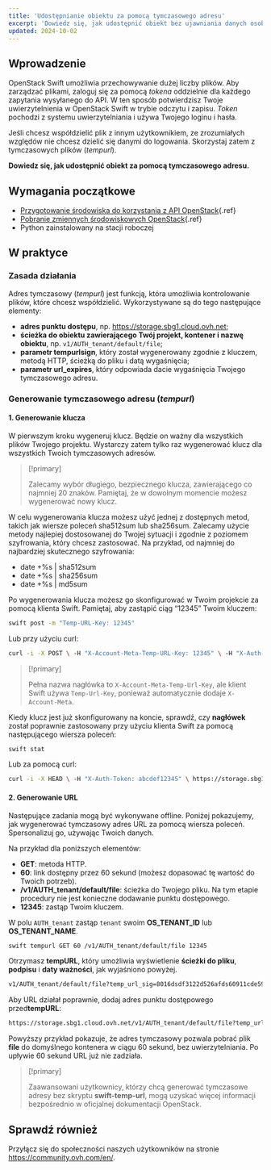 ```yaml
---
title: 'Udostępnianie obiektu za pomocą tymczasowego adresu'
excerpt: 'Dowiedz się, jak udostępnić obiekt bez ujawniania danych osobowych'
updated: 2024-10-02
---
```


## Wprowadzenie 

OpenStack Swift umożliwia przechowywanie dużej liczby plików. Aby zarządzać plikami, zaloguj się za pomocą *tokena* oddzielnie dla każdego zapytania wysyłanego do API. W ten sposób potwierdzisz Twoje uwierzytelnienia w OpenStack Swift w trybie odczytu i zapisu. *Token* pochodzi z systemu uwierzytelniania i używa Twojego loginu i hasła. 

Jeśli chcesz współdzielić plik z innym użytkownikiem, ze zrozumiałych względów nie chcesz dzielić się danymi do logowania. Skorzystaj zatem z tymczasowych plików (*tempurl*).

**Dowiedz się, jak udostępnić obiekt za pomocą tymczasowego adresu.**

## Wymagania początkowe

- [Przygotowanie środowiska do korzystania z API OpenStack](/pages/public_cloud/compute/prepare_the_environment_for_using_the_openstack_api){.ref}
- [Pobranie zmiennych środowiskowych OpenStack](/pages/public_cloud/compute/loading_openstack_environment_variables){.ref}
- Python zainstalowany na stacji roboczej

## W praktyce

### Zasada działania

Adres tymczasowy (*tempurl*) jest funkcją, która umożliwia kontrolowanie plików, które chcesz współdzielić. Wykorzystywane są do tego następujące elementy:

- **adres punktu dostępu**, np. https://storage.sbg1.cloud.ovh.net;
- **ścieżka do obiektu zawierającego Twój projekt, kontener i nazwę obiektu**, np. `v1/AUTH_tenant/default/file`;
- **parametr tempurlsign**, który został wygenerowany zgodnie z kluczem, metodą HTTP, ścieżką do pliku i datą wygaśnięcia;
- **parametr url_expires**, który odpowiada dacie wygaśnięcia Twojego tymczasowego adresu.

### Generowanie tymczasowego adresu (*tempurl*)

#### 1. Generowanie klucza

W pierwszym kroku wygeneruj klucz. Będzie on ważny dla wszystkich plików Twojego projektu. Wystarczy zatem tylko raz wygenerować klucz dla wszystkich Twoich tymczasowych adresów. 

> [!primary]
>
> Zalecamy wybór długiego, bezpiecznego klucza, zawierającego co najmniej 20 znaków.  Pamiętaj, że w dowolnym momencie możesz wygenerować nowy klucz.
> 

W celu wygenerowania klucza możesz użyć jednej z dostępnych metod, takich jak wiersze poleceń sha512sum lub sha256sum. Zalecamy użycie metody najlepiej dostosowanej do Twojej sytuacji i zgodnie z poziomem szyfrowania, który chcesz zastosować. Na przykład, od najmniej do najbardziej skutecznego szyfrowania:

- date +%s | sha512sum
- date +%s | sha256sum
- date +%s | md5sum 

Po wygenerowania klucza możesz go skonfigurować w Twoim projekcie za pomocą klienta Swift. Pamiętaj, aby zastąpić ciąg “12345” Twoim kluczem:

```bash
swift post -m "Temp-URL-Key: 12345"
```

Lub przy użyciu curl:

```bash
curl -i -X POST \ -H "X-Account-Meta-Temp-URL-Key: 12345" \ -H "X-Auth-Token: abcdef12345" \ https://storage.sbg1.cloud.ovh.net/v1/AUTH_ProjectID
```

> [!primary]
>
> Pełna nazwa nagłówka to `X-Account-Meta-Temp-Url-Key`, ale klient Swift używa `Temp-Url-Key`, ponieważ automatycznie dodaje `X-Account-Meta`.
> 

Kiedy klucz jest już skonfigurowany na koncie, sprawdź, czy **nagłówek** został poprawnie zastosowany przy użyciu klienta Swift za pomocą następującego wiersza poleceń:

```bash
swift stat
```

Lub za pomocą curl:

```bash
curl -i -X HEAD \ -H "X-Auth-Token: abcdef12345" \ https://storage.sbg1.cloud.ovh.net/v1/AUTH_ProjectID
```

#### 2. Generowanie URL

Następujące zadania mogą być wykonywane offline. Poniżej pokazujemy, jak wygenerować tymczasowy adres URL za pomocą wiersza poleceń. Spersonalizuj go, używając Twoich danych.

Na przykład dla poniższych elementów:

- **GET**: metoda HTTP.
- **60**: link dostępny przez 60 sekund (możesz dopasować tę wartość do Twoich potrzeb).
- **/v1/AUTH_tenant/default/file**: ścieżka do Twojego pliku. Na tym etapie procedury nie jest konieczne dodawanie punktu dostępowego.
- **12345**: zastąp Twoim kluczem.

W polu `AUTH_tenant` zastąp `tenant` swoim **OS_TENANT_ID** lub **OS_TENANT_NAME**.

```bash
swift tempurl GET 60 /v1/AUTH_tenant/default/file 12345
```

Otrzymasz **tempURL**, który umożliwia wyświetlenie **ścieżki do pliku**, **podpisu** i **daty ważności**, jak wyjaśniono powyżej.

```bash
v1/AUTH_tenant/default/file?temp_url_sig=8016dsdf3122d526afds60911cde59fds3&temp_url_expires=1401548543
```

Aby URL działał poprawnie, dodaj adres punktu dostępowego przed**tempURL**:

```bash
https://storage.sbg1.cloud.ovh.net/v1/AUTH_tenant/default/file?temp_url_sig=8016dsdf3122d526afds60911cde59fds3&temp_url_expires=1401548543
```

Powyższy przykład pokazuje, że adres tymczasowy pozwala pobrać plik **file** do domyślnego kontenera w ciągu 60 sekund, bez uwierzytelniania. Po upływie 60 sekund URL już nie zadziała.

> [!primary]
>
> Zaawansowani użytkownicy, którzy chcą generować tymczasowe adresy bez skryptu **swift-temp-url**, mogą uzyskać więcej informacji bezpośrednio w oficjalnej dokumentacji OpenStack.

## Sprawdź również

Przyłącz się do społeczności naszych użytkowników na stronie <https://community.ovh.com/en/>.